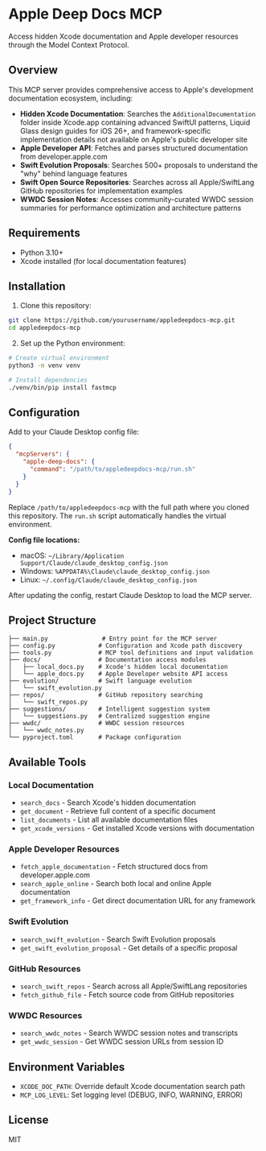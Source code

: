 # Apple Deep Docs MCP

Access hidden Xcode documentation and Apple developer resources through the Model Context Protocol.

## Overview

This MCP server provides comprehensive access to Apple's development documentation ecosystem, including:

- **Hidden Xcode Documentation**: Searches the `AdditionalDocumentation` folder inside Xcode.app containing advanced SwiftUI patterns, Liquid Glass design guides for iOS 26+, and framework-specific implementation details not available on Apple's public developer site
- **Apple Developer API**: Fetches and parses structured documentation from developer.apple.com
- **Swift Evolution Proposals**: Searches 500+ proposals to understand the "why" behind language features
- **Swift Open Source Repositories**: Searches across all Apple/SwiftLang GitHub repositories for implementation examples
- **WWDC Session Notes**: Accesses community-curated WWDC session summaries for performance optimization and architecture patterns

## Requirements

- Python 3.10+
- Xcode installed (for local documentation features)

## Installation

1. Clone this repository:
```bash
git clone https://github.com/yourusername/appledeepdocs-mcp.git
cd appledeepdocs-mcp
```

2. Set up the Python environment:
```bash
# Create virtual environment
python3 -m venv venv

# Install dependencies
./venv/bin/pip install fastmcp
```

## Configuration

Add to your Claude Desktop config file:

```json
{
  "mcpServers": {
    "apple-deep-docs": {
      "command": "/path/to/appledeepdocs-mcp/run.sh"
    }
  }
}
```

Replace `/path/to/appledeepdocs-mcp` with the full path where you cloned this repository. The `run.sh` script automatically handles the virtual environment.

**Config file locations:**
- macOS: `~/Library/Application Support/Claude/claude_desktop_config.json`
- Windows: `%APPDATA%\Claude\claude_desktop_config.json`
- Linux: `~/.config/Claude/claude_desktop_config.json`

After updating the config, restart Claude Desktop to load the MCP server.

## Project Structure

```
├── main.py               # Entry point for the MCP server
├── config.py            # Configuration and Xcode path discovery
├── tools.py             # MCP tool definitions and input validation
├── docs/                # Documentation access modules
│   ├── local_docs.py    # Xcode's hidden local documentation
│   └── apple_docs.py    # Apple Developer website API access
├── evolution/           # Swift language evolution
│   └── swift_evolution.py
├── repos/               # GitHub repository searching
│   └── swift_repos.py
├── suggestions/         # Intelligent suggestion system
│   └── suggestions.py   # Centralized suggestion engine
├── wwdc/                # WWDC session resources
│   └── wwdc_notes.py
└── pyproject.toml       # Package configuration
```

## Available Tools

### Local Documentation
- `search_docs` - Search Xcode's hidden documentation
- `get_document` - Retrieve full content of a specific document
- `list_documents` - List all available documentation files
- `get_xcode_versions` - Get installed Xcode versions with documentation

### Apple Developer Resources
- `fetch_apple_documentation` - Fetch structured docs from developer.apple.com
- `search_apple_online` - Search both local and online Apple documentation
- `get_framework_info` - Get direct documentation URL for any framework

### Swift Evolution
- `search_swift_evolution` - Search Swift Evolution proposals
- `get_swift_evolution_proposal` - Get details of a specific proposal

### GitHub Resources
- `search_swift_repos` - Search across all Apple/SwiftLang repositories
- `fetch_github_file` - Fetch source code from GitHub repositories

### WWDC Resources
- `search_wwdc_notes` - Search WWDC session notes and transcripts
- `get_wwdc_session` - Get WWDC session URLs from session ID

## Environment Variables

- `XCODE_DOC_PATH`: Override default Xcode documentation search path
- `MCP_LOG_LEVEL`: Set logging level (DEBUG, INFO, WARNING, ERROR)

## License

MIT
